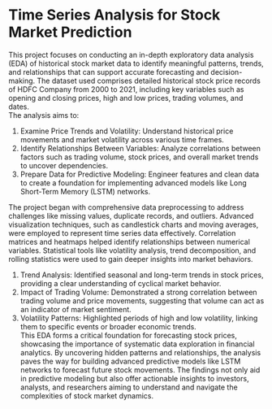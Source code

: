 # Time Series Analysis for Stock Market Prediction
This project focuses on conducting an in-depth exploratory data analysis (EDA) of historical stock market data to identify meaningful patterns, trends, and relationships that can support accurate forecasting and decision-making. The dataset used comprises detailed historical stock price records of HDFC Company from 2000 to 2021, including key variables such as opening and closing prices, high and low prices, trading volumes, and dates.<br>
The analysis aims to:<br>
1.	Examine Price Trends and Volatility: Understand historical price movements and market volatility across various time frames.
2.	Identify Relationships Between Variables: Analyze correlations between factors such as trading volume, stock prices, and overall market trends to uncover dependencies.
3.	Prepare Data for Predictive Modeling: Engineer features and clean data to create a foundation for implementing advanced models like Long Short-Term Memory (LSTM) networks.<br>

The project began with comprehensive data preprocessing to address challenges like missing values, duplicate records, and outliers. Advanced visualization techniques, such as candlestick charts and moving averages, were employed to represent time series data effectively. Correlation matrices and heatmaps helped identify relationships between numerical variables. Statistical tools like volatility analysis, trend decomposition, and rolling statistics were used to gain deeper insights into market behaviors.<br>
1.	Trend Analysis: Identified seasonal and long-term trends in stock prices, providing a clear understanding of cyclical market behavior.
2.	Impact of Trading Volume: Demonstrated a strong correlation between trading volume and price movements, suggesting that volume can act as an indicator of market sentiment.
3.	Volatility Patterns: Highlighted periods of high and low volatility, linking them to specific events or broader economic trends.<br>
This EDA forms a critical foundation for forecasting stock prices, showcasing the importance of systematic data exploration in financial analytics. By uncovering hidden patterns and relationships, the analysis paves the way for building advanced predictive models like LSTM networks to forecast future stock movements. The findings not only aid in predictive modeling but also offer actionable insights to investors, analysts, and researchers aiming to understand and navigate the complexities of stock market dynamics.

